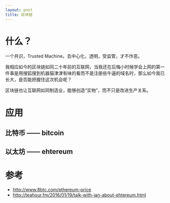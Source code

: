 ```yaml
---
layout: post
title: 区块链
---
```


# 什么？
一个共识，Trusted Machine。去中心化，透明，受监管，才不作恶。

我相应如今的区块链如同二十年前的互联网，当我还在后悔小时候学会上网的第一件事是用搜狐搜到机器猫津津有味的看而不是注册些牛逼的域名时，那么如今我已长大，是否能把握住这次机会呢？

区块链也让互联网如同制造业，能够创造“实物”，而不只是改进生产关系。

# 应用

## 比特币 —— bitcoin

## 以太坊 —— ehtereum


# 参考
- http://www.8btc.com/ethereum-price
- http://teahour.fm/2016/01/19/talk-with-jan-about-ehtereum.html
